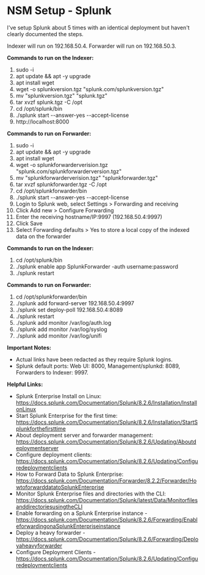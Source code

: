 # NSM Setup - Splunk
I've setup Splunk about 5 times with an identical deployment but haven't clearly documented the steps.   


Indexer will run on 192.168.50.4. Forwarder will run on 192.168.50.3. 

**Commands to run on the Indexer:**
1. sudo -i  
2. apt update && apt -y upgrade 
3. apt install wget
4. wget -o splunkversion.tgz "splunk.com/splunkversion.tgz" 
5. mv "splunkversion.tgz" "splunk.tgz"
6. tar xvzf splunk.tgz -C /opt
7. cd /opt/splunk/bin
8. ./splunk start --answer-yes --accept-license
9. http://localhost:8000


**Commands to run on Forwarder:**
1. sudo -i 
2. apt update && apt -y upgrade 
3. apt install wget
4. wget -o splunkforwarderverision.tgz "splunk.com/splunkforwarderversion.tgz"
5. mv "splunkforwarderverision.tgz" "splunkforwarder.tgz"
6. tar xvzf splunkforwarder.tgz -C /opt
7. cd /opt/splunkforwarder/bin
8. ./splunk start --answer-yes --accept-license
10. Login to Splunk web, select Settings > Forwarding and receiving
11. Click Add new > Configure Forwarding
12. Enter the receiving hostname/IP:9997 (192.168.50.4:9997)
13. Click Save
14. Select Forwarding defaults > Yes to store a local copy of the indexed data on the forwarder


**Commands to run on the Indexer:** 
1. cd /opt/splunk/bin
2. ./splunk enable app SplunkForwarder -auth username:password
3. ./splunk restart 

  
**Commands to run on Forwarder:**
1. cd /opt/splunkforwarder/bin
2. ./splunk add forward-server 192.168.50.4:9997
3. ./splunk set deploy-poll 192.168.50.4:8089
4. ./splunk restart 
12. ./splunk add monitor /var/log/auth.log
13. ./splunk add monitor /var/log/syslog
14. ./splunk add monitor /var/log/unifi

  
**Important Notes:**
- Actual links have been redacted as they require Splunk logins. 
- Splunk default ports: Web UI: 8000, Management/splunkd: 8089, Forwarders to Indexer: 9997.



**Helpful Links:**
- Splunk Enterprise Install on Linux: https://docs.splunk.com/Documentation/Splunk/8.2.6/Installation/InstallonLinux
- Start Splunk Enterprise for the first time: https://docs.splunk.com/Documentation/Splunk/8.2.6/Installation/StartSplunkforthefirsttime
- About deployment server and forwarder management: https://docs.splunk.com/Documentation/Splunk/8.2.6/Updating/Aboutdeploymentserver
- Configure deployment clients: https://docs.splunk.com/Documentation/Splunk/8.2.6/Updating/Configuredeploymentclients
- How to Forward Data to Splunk Enterprise: https://docs.splunk.com/Documentation/Forwarder/8.2.2/Forwarder/HowtoforwarddatatoSplunkEnterprise
- Monitor Splunk Enterprise files and directories with the CLI: https://docs.splunk.com/Documentation/Splunk/latest/Data/MonitorfilesanddirectoriesusingtheCLI
- Enable forwarding on a Splunk Enterprise instance -https://docs.splunk.com/Documentation/Splunk/8.2.6/Forwarding/EnableforwardingonaSplunkEnterpriseinstance
- Deploy a  heavy forwarder - https://docs.splunk.com/Documentation/Splunk/8.2.6/Forwarding/Deployaheavyforwarder
- Configure Deployment Clients - https://docs.splunk.com/Documentation/Splunk/8.2.6/Updating/Configuredeploymentclients 
